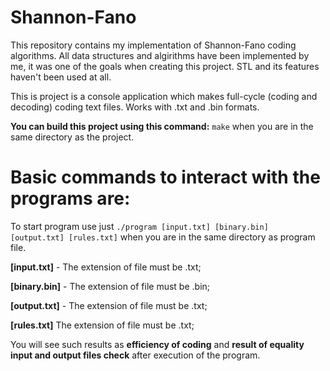 # Shannon-Fano

This repository contains my implementation of Shannon-Fano coding algorithms. 
All data structures and algirithms have been implemented by me, it was one of the goals when creating this project. STL and its features haven't been used at all.

This is project is a console application which makes full-cycle (coding and decoding) coding text files. Works with .txt and .bin formats. 

**You can build this project using this command:** `make` when you are in the same directory as the project.

# Basic commands to interact with the programs are:

To start program use just `./program [input.txt] [binary.bin] [output.txt] [rules.txt]` when you are in the same directory as program file.

**[input.txt]** - The extension of file must be .txt;

**[binary.bin]** - The extension of file must be .bin;

**[output.txt]** - The extension of file must be .txt;

**[rules.txt]** The extension of file must be .txt;

You will see such results as **efficiency of coding** and **result of equality input and output files check** after execution of the program.
